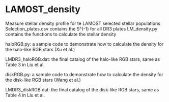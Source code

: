# LAMOST_density
Measure stellar density profile for te LAMOST selected stellar populations
Selection_plates.csv contains the S^(-1) for all DR3 plates
LM_density.py contains the functions to calculate the stellar density

haloRGB.py: a sample code to demonstrate how to calculate the density for the halo-like RGB stars (Xu et al.)

LMDR3_haloRGB.dat: the final catalog of the halo-like RGB stars, same as Table 3 in Liu et al.

diskRGB.py: a sample code to demonstrate how to calculate the density for the disk-like RGB stars (Wang et al.)

LMDR3_diskRGB.dat: the final catalog of the disk-like RGB stars, same as Table 4 in Liu et al.

